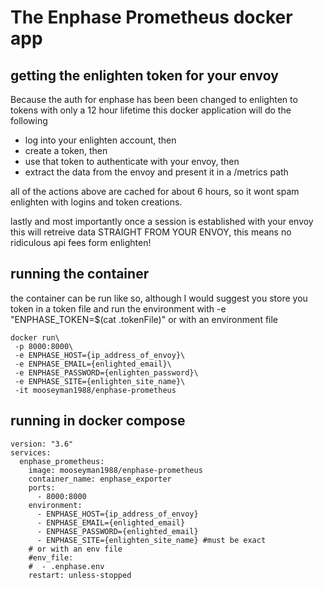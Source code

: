 # The Enphase Prometheus docker app

## getting the enlighten token for your envoy

Because the auth for enphase has been been changed to enlighten to tokens with only a 12 hour lifetime
this docker application will do the following
- log into your enlighten account, then
- create a token, then
- use that token to authenticate with your envoy, then
- extract the data from the envoy and present it in a /metrics path

all of the actions above are cached for about 6 hours, so it wont spam enlighten with logins and token creations.

lastly and most importantly once a session is established with your envoy this will retreive data STRAIGHT FROM YOUR ENVOY,
this means no ridiculous api fees form enlighten!

## running the container

the container can be run like so, although I would suggest you store you token in a token file and
run the environment with -e "ENPHASE_TOKEN=$(cat .tokenFile)" or with an environment file

```
docker run\
 -p 8000:8000\
 -e ENPHASE_HOST={ip_address_of_envoy}\
 -e ENPHASE_EMAIL={enlighted_email}\
 -e ENPHASE_PASSWORD={enlighten_password}\
 -e ENPHASE_SITE={enlighten_site_name}\
 -it mooseyman1988/enphase-prometheus
```

## running in docker compose

```
version: "3.6"
services:
  enphase_prometheus:
    image: mooseyman1988/enphase-prometheus
    container_name: enphase_exporter
    ports:
      - 8000:8000
    environment:
      - ENPHASE_HOST={ip_address_of_envoy}
      - ENPHASE_EMAIL={enlighted_email}
      - ENPHASE_PASSWORD={enlighted_email}
      - ENPHASE_SITE={enlighten_site_name} #must be exact
    # or with an env file
    #env_file:
    #  - .enphase.env
    restart: unless-stopped
```


